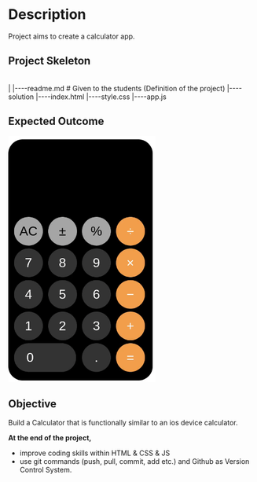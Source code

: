 # Description
Project aims to create a calculator app.

## Project Skeleton
</br>
|
|----readme.md         # Given to the students (Definition of the project)          
|----solution
        |----index.html  
        |----style.css   
        |----app.js

## Expected Outcome
<img src="./images/ios-calc.gif" width="300" height="500">


## Objective
Build a Calculator that is functionally similar to an ios device calculator.

**At the end of the project,**
- improve coding skills within HTML & CSS & JS
- use git commands (push, pull, commit, add etc.) and Github as Version Control System.
